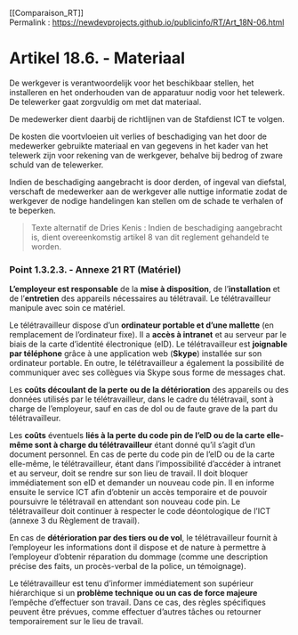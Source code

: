[[Comparaison_RT]]  
Permalink : https://newdevprojects.github.io/publicinfo/RT/Art_18N-06.html

# Artikel 18.6. - Materiaal

De werkgever is verantwoordelijk voor het beschikbaar stellen, het installeren en het onderhouden van de apparatuur nodig voor het telewerk. De telewerker gaat zorgvuldig om met dat materiaal. 

De medewerker dient daarbij de richtlijnen van de Stafdienst ICT te volgen. 

De kosten die voortvloeien uit verlies of beschadiging van het door de medewerker gebruikte materiaal en van gegevens in het kader van het telewerk zijn voor rekening van de werkgever, behalve bij bedrog of zware schuld van de telewerker. 

Indien de beschadiging aangebracht is door derden, of ingeval van diefstal, verschaft de medewerker aan de werkgever alle nuttige informatie zodat de werkgever de nodige handelingen kan stellen om de schade te verhalen of te beperken.

> Texte alternatif de Dries Kenis : 
> Indien de beschadiging aangebracht is, dient overeenkomstig artikel 8 van dit reglement gehandeld te worden. 

### Point 1.3.2.3. - Annexe 21 RT (Matériel)

**L’employeur est responsable** de la **mise à disposition**, de l’**installation** et de l’**entretien** des appareils nécessaires au télétravail. Le télétravailleur manipule avec soin ce matériel. 
	
Le télétravailleur dispose d’un **ordinateur portable et d’une mallette** (en remplacement de l’ordinateur fixe). Il a **accès à intranet** et au serveur par le biais de la carte d’identité électronique (eID). Le télétravailleur est **joignable par téléphone** grâce à une application web (**Skype**) installée sur son ordinateur portable. En outre, le télétravailleur a également la possibilité de communiquer avec ses collègues via Skype sous forme de messages chat.  

Les **coûts découlant de la perte ou de la détérioration** des appareils ou des données utilisés par le télétravailleur, dans le cadre du télétravail, sont à charge de l’employeur, sauf en cas de dol ou de faute grave de la part du télétravailleur. 

Les **coûts** éventuels **liés à la perte du code pin de l’eID ou de la carte elle-même sont à charge du télétravailleur** étant donné qu’il s’agit d’un document personnel. En cas de perte du code pin de l’eID ou de la carte elle-même, le télétravailleur, étant dans l’impossibilité d’accéder à intranet et au serveur, doit se rendre sur son lieu de travail. Il doit bloquer immédiatement son eID et demander un nouveau code pin. Il en informe ensuite le service ICT afin d’obtenir un accès temporaire et de pouvoir poursuivre le télétravail en attendant son nouveau code pin. Le télétravailleur doit continuer à respecter le code déontologique de l’ICT (annexe 3 du Règlement de travail).

En cas de **détérioration par des tiers ou de vol**, le télétravailleur fournit à l’employeur les informations dont il dispose et de nature à permettre à l’employeur d’obtenir réparation du dommage (comme une description précise des faits, un procès-verbal de la police, un témoignage). 

Le télétravailleur est tenu d’informer immédiatement son supérieur hiérarchique si un **problème technique ou un cas de force majeure** l’empêche d’effectuer son travail. Dans ce cas, des règles spécifiques peuvent être prévues, comme effectuer d’autres tâches ou retourner temporairement sur le lieu de travail.  

